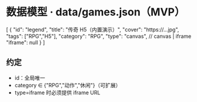 # 数据模型 · data/games.json（MVP）

[
  {
    "id": "legend",
    "title": "传奇 H5（内置演示）",
    "cover": "https://...jpg",
    "tags": ["RPG","H5"],
    "category": "RPG",
    "type": "canvas",      // canvas | iframe
    "iframe": null
  }
]

## 约定
- id：全局唯一
- category ∈ {"RPG","动作","休闲"}（可扩展）
- type=iframe 时必须提供 iframe URL
